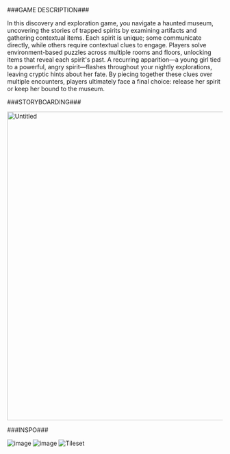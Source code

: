 ###GAME DESCRIPTION### 

In this discovery and exploration game, you navigate a haunted museum, uncovering the stories of trapped spirits by examining artifacts and gathering contextual items. Each spirit is unique; some communicate directly, while others require contextual clues to engage. Players solve environment-based puzzles across multiple rooms and floors, unlocking items that reveal each spirit's past. A recurring apparition—a young girl tied to a powerful, angry spirit—flashes throughout your nightly explorations, leaving cryptic hints about her fate. By piecing together these clues over multiple encounters, players ultimately face a final choice: release her spirit or keep her bound to the museum.

###STORYBOARDING###

<img width="720" alt="Untitled" src="https://github.com/user-attachments/assets/ebe04059-d010-48e1-84b9-3458294c7e60">

###INSPO###

![image](https://github.com/user-attachments/assets/bd3caa71-fa34-4b7f-a707-a2954bc4bc5c)
![image](https://github.com/user-attachments/assets/40642df5-cb65-4089-8f54-48eb471cf30f)
![Tileset](https://github.com/user-attachments/assets/89709e91-bee4-4899-8720-bc91d9002b43)

